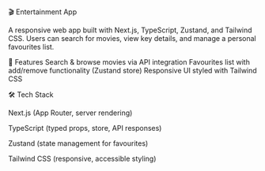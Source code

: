 🎬 Entertainment App

A responsive web app built with Next.js, TypeScript, Zustand, and Tailwind CSS.
Users can search for movies, view key details, and manage a personal favourites list.

🚀 Features
Search & browse movies via API integration
Favourites list with add/remove functionality (Zustand store)
Responsive UI styled with Tailwind CSS

🛠️ Tech Stack

Next.js (App Router, server rendering)

TypeScript (typed props, store, API responses)

Zustand (state management for favourites)

Tailwind CSS (responsive, accessible styling)
